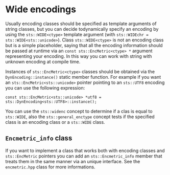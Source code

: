 # Wide encodings

Usually encoding classes should be specified as template arguments of string classes, but you can decide todynamically specify an encoding by using the `sts::WIDE<ctype>` template argument (with `sts::WIDEchr = sts::WIDE<sts::unicode>`). Class `sts::WIDE<ctype>` is not an encoding class but is a simple placeholder, saying that all the encoding information should be passed at runtime via an `const sts::EncMetric<ctype> *` argument representing your encoding. In this way you can work with string with unknown encoding at compile time.

Instances of `sts::EncMetric<ctype>` classes should be obtained via the `DynEncoding::instance()` static member function. For example if you want an `sts::EncMetric<sts::unicode>` pointer pointing to an `sts::UTF8` encoding you can use the following expression:

    const sts::EncMetric<sts::unicode> *utf8 = sts::DynEncoding<sts::UTF8>::instance();

You can use the `sts::widenc` concept to determine if a clas is equal to `sts::WIDE`, also the `sts::general_enctype` concept tests if the specified class is an encoding class or a `sts::WIDE` class.

## `Encmetric_info` class

If you want to implement a class that works both with encoding classes and `sts::EncMetric` pointers you can add an `sts::Encmetric_info` member that treats them in the same manner via an unique interface. See the `encmetric.hpp` class for more informations.
